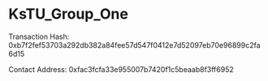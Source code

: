 # KsTU_Group_One
Transaction Hash: 0xb7f2fef53703a292db382a84fee57d547f0412e7d52097eb70e96899c2fa6d15

Contact Address: 0xfac3fcfa33e955007b7420f1c5beaab8f3ff6952